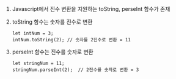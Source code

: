 1. Javascript에서 진수 변환을 지원하는 toString, perseInt 함수가 존재

2. toString 함수는 숫자를 진수로 변환

    ```
    let intNum = 3;
    intNum.toString(2);	// 숫자를 2진수로 변환 = 11
    ```

3. perseInt 함수는 진수를 숫자로 변환

    ```
    let stringNum = 11;
    stringNum.parseInt(2);	// 2진수를 숫자로 변환 = 3
    ```